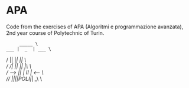 # APA
Code from the exercises of APA (Algoritmi e programmazione avanzata), 2nd year course of Polytechnic of Turin.

         _____ \
    ___ |  _  | ___ \
   /   || |_| ||   \ \
  / /| ||  ___|| |\ \ \
 / --> || | II | <-- \ \
/_/  |_||_|POLI|_|  \_\ \
